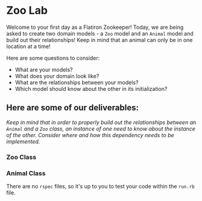# Zoo Lab

Welcome to your first day as a Flatiron Zookeeper!
Today, we are being asked to create two domain models - a `Zoo` model and an `Animal` model and build out their relationships! Keep in mind that an animal can only be in one location at a time!

Here are some questions to consider:

* What are your models?
* What does your domain look like?
* What are the relationships between your models? 
* Which model should know about the other in its initialization?

## Here are some of our deliverables:

_Keep in mind that in order to properly build out the relationships between an `Animal` and a `Zoo` class, an instance of one need to know about the instance of the other. Consider where and how this dependency needs to be implemented._

### Zoo Class
<!-- - A `zoo` should be initialized with a name and a location, which should both be passed as strings. -->
<!-- - `Zoo#location` should return the location of the zoo instance. -->
<!-- - `Zoo#name` should return the name of the zoo instance. -->
<!-- - `Zoo.all` should return an array of all the zoo instances. -->
<!-- - `Zoo#animals` should return all the animals that a specific instance of a zoo has. -->
<!-- - `Zoo#animal_species` should return an array of all the species (as strings) of the animals in the zoo. However, if you have two dogs, it should only return one "Dog" string (aka an **unique** array). -->
<!-- - `Zoo#find_by_species` should take in an animal's species as an argument and return an array of all the animals in that zoo, which are of that species. -->
<!-- - `Zoo#animal_nicknames` should return an array of all the nicknames of animals that a specific instance of a zoo has. -->
<!-- - `Zoo.find_by_location` should take in a location as an argument and return an array of all the zoos within that location. -->

### Animal Class
<!-- - An `animal` should be instantiated with the species (e.g. "Cat", "Dog", "Rat"), a numerical weight and a nickname. Keep in mind that the animal's species and nickname should not be able to change, but its weight can. -->
<!-- - `Animal#nickname` should return the nickname of the animal.
- `Animal#weight` should return the weight of the animal.
- `Animal#species` should return the species of the animal.
- `Animal.all` should return an array of all the animal instances. -->
<!-- - `Animal#zoo` should return the zoo instance that the instance belongs to. -->
<!-- - `Animal.find_by_species` should take in an animal's species as an argument and return an array of all the animals, which are of that species. -->

There are no `rspec` files, so it's up to you to test your code within the `run.rb` file.
